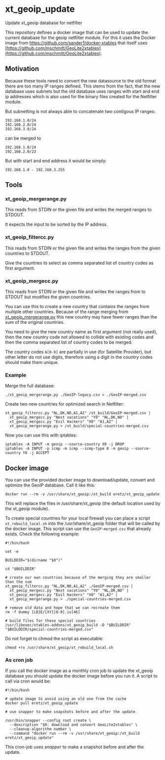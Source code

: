 # xt_geoip_update
Update xt_geoip database for netfilter

This repository defines a docker image that can be used to update the current database for the geoip netfilter module. For this it uses the Docker image from https://github.com/sander1/docker-xtables that itself uses [https://github.com/mschmitt/GeoLite2xtables](https://github.com/mschmitt/GeoLite2xtables).


## Motivation

Because these tools need to convert the new datasource to the old format there are too many IP ranges defined. This stems from the fact, that the new database uses subnets but the old database uses ranges with start and end ip addresses which is also used for the binary files created for the Netfilter module.

But subnetting is not always able to concatenate two contigous IP ranges:

    192.168.1.0/24
    192.168.2.0/24
    192.168.3.0/24

can be merged to

    192.168.1.0/24
    192.168.2.0/23

But with start and end address it would be simply:

    192.168.1.0 - 192.168.3.255

## Tools

### xt_geoip_mergerange.py

This reads from STDIN or the given file and writes the merged ranges to STDOUT.

It expects the input to be sorted by the IP address.


### xt_geoip_filtercc.py

This reads from STDIN or the given file and writes the ranges from the given countries to STDOUT.

Give the countries to select as comma separated list of country codes as first argument.


### xt_geoip_mergecc.py

This reads from STDIN or the given file and writes the ranges from to STDOUT but modifies the given countries.

You can use this to create a new country that contains the ranges from multiple other countries. Because of the range merging from [xt_geoip_mergerange.py](#xt_geoip_mergerangepy) this new country may have fewer ranges than the sum of the original countries.

You need to give the new country name as first argument (not really used), then the new country code not allowed to collide with existing codes and then the comma separated list of country codes to be merged.

The country codes `A[0-9]` are partially in use (for Satellite Provider), but other letter do not use digits, therefore using a digit in the country codes should make them unique.


### Example

Merge the full database:

    ./xt_geoip_mergerange.py ./GeoIP-legacy.csv > ./GeoIP-merged.csv

Create two new countries for optimized search in Netfilter:

    xt_geoip_filtercc.py "NL,DK,NO,A1,A2" /xt_build/GeoIP-merged.csv |
      xt_geoip_mergecc.py "Next vacations" "Y0" "NL,DK,NO" |
      xt_geoip_mergecc.py "Evil Hackers" "X0" "A1,A2" |
      xt_geoip_mergerange.py > /xt_build/special-countries-merged.csv

Now you can use this with iptables:

    iptables -A INPUT -m geoip --source-country X0 -j DROP
    iptables -A INPUT -p icmp -m icmp --icmp-type 8 -m geoip --source-country Y0 -j ACCEPT


## Docker image

You can use the provided docker image to download/update, convert and optimize the GeoIP database. Call it like this:

    docker run --rm -v /usr/share/xt_geoip:/xt_build eretz/xt_geoip_update

This will replace the files in /usr/share/xt_geoip (the default location used by the xt_geoip module).


To create special countries for your local firewall you can place a script `xt_rebuild_local.sh` into the /usr/share/xt_geoip folder that will be called by the docker image. This script can use the `GeoIP-merged.csv` that already exists. Check the following example:

    #!/bin/bash

    set -e

    BUILDDIR="$(dirname "$0")"

    cd "$BUILDDIR"

    # create our own countries because of the merging they are smaller than the sum
    xt_geoip_filtercc.py "NL,DK,NO,A1,A2" ./GeoIP-merged.csv |
      xt_geoip_mergecc.py "Next vacations" "Y0" "NL,DK,NO" |
      xt_geoip_mergecc.py "Evil Hackers" "X0" "A1,A2" |
      xt_geoip_mergerange.py > ./special-countries-merged.csv

    # remove old data and hope that we can recreate them
    rm -f dummy [LB]E/[XY][0-9].iv[46]

    # build files for these special countries
    /usr/libexec/xtables-addons/xt_geoip_build -D "$BUILDDIR" "$BUILDDIR/special-countries-merged.csv"

Do not forget to chmod the script as executable:

    chmod +rx /usr/share/xt_geoip/xt_rebuild_local.sh


### As cron job

If you call the docker image as a monthly cron job to update the xt_geoip database you should update the docker image before you run it. A script to call via cron would be:

    #!/bin/bash

    # update image to avoid using an old one from the cache
    docker pull eretz/xt_geoip_update

    # use snapper to make snapshots before and after the update

    /usr/bin/snapper --config root create \
      --description "$0: download and convert GeoLite2xtables" \
      --cleanup-algorithm number \
      --command "docker run --rm -v /usr/share/xt_geoip:/xt_build eretz/xt_geoip_update"

This cron-job uses *snapper* to make a snapshot before and after the update.
